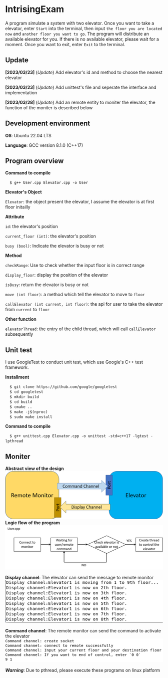 # IntrisingExam
A program simulate a system with two elevator. Once you want to take a elevator, enter `Start` into the terminal, then input `the floor you are located now` and `another floor you want to go`. The program will distribute an available elevator for you. If there is no available elevator, please wait for a moment. Once you want to exit, enter `Exit` to the terminal.

## Update
  **[2023/03/23]** (*Update*) Add elevator's id and method to choose the nearest elevator
  
  **[2023/03/23]** (*Update*) Add unittest's file and seperate the interface and implementation
  
  **[2023/03/28]** (*Update*) Add an remote entity to moniter the elevator, the function of the moniter is described below

## Development environment
  **OS**: Ubuntu 22.04 LTS
  
  **Language**: GCC version 8.1.0 (C++17)

## Program overview

**Command to compile**
```shell=
  $ g++ User.cpp Elevator.cpp -o User
```

**Elevator's Object**

  `Elevator`: the object present the elevator, I assume the elevator is at first floor initailly

**Attribute**

  `id`: the elevator's position

  `current_floor (int)`: the elevator's position
  
  `busy (bool)`: Indicate the elevator is busy or not

**Method**

  `checkRange`: Use to check whether the input floor is in correct range
  
  `display_floor`: display the position of the elevator
  
  `isBusy`: return the elevator is busy or not
  
  `move (int floor)`: a method which tell the elevator to move to `floor`
  
  `callElevator (int current, int floor)`: the api for user to take the elevator from `current` to `floor`

**Other function**

  `elevatorThread`: the entry of the child thread, which will call `callElevator` subsequently
  
## Unit test
I use GoogleTest to conduct unit test, which use Google's C++ test framework.

**Installment**
```shell=
  $ git clone https://github.com/google/googletest
  $ cd googletest
  $ mkdir build
  $ cd build
  $ cmake ..
  $ make -j$(nproc)
  $ sudo make install
```

**Command to compile**
```shell=
  $ g++ unittest.cpp Elevator.cpp -o unittest -std=c++17 -lgtest -lpthread
```

## Moniter

**Abstract view of the design** ![1](abstract.png)
**Logic flow of the program** ![2](flow.png)

**Display channel**: The elevator can send the message to remote monitor 
 ![3](display.PNG)

**Command channel**: The remote monitor can send the command to activate the elevator
 ![3](Command.PNG)

***Warning***: Due to pthread, please execute these programs on linux platform
